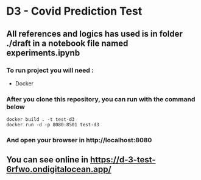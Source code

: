 # D3 - Covid Prediction Test

## All references and logics has used is in folder ./draft in a notebook file named experiments.ipynb

### To run project you will need :

* Docker

### After you clone this repository, you can run with the command below

```
docker build . -t test-d3
docker run -d -p 8080:8501 test-d3
```

### And open your browser in http://localhost:8080


## You can see online in https://d-3-test-6rfwo.ondigitalocean.app/

